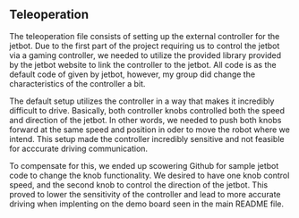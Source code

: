 ## Teleoperation

The teleoperation file consists of setting up the external controller for the jetbot. Due to the first part of the project requiring us to control the jetbot via a gaming controller, we needed to utilize the provided library provided by the jetbot website to link the controller to the jetbot. All code is as the default code of given by jetbot, however, my group did change the characteristics of the controller a bit. 

The default setup utilizes the controller in a way that makes it incredibly difficult to drive. Basically, both controller knobs controlled both the speed and direction of the jetbot. In other words, we needed to push both knobs forward at the same speed and position in oder to move the robot where we intend. This setup made the controller incredibly sensitive and not feasible for acccurate driving communication. 

To compensate for this, we ended up scowering Github for sample jetbot code to change the knob functionality. We desired to have one knob control speed, and the second knob to control the direction of the jetbot. This proved to lower the sensitivity of the controller and lead to more accurate driving when implenting on the demo board seen in the main README file. 

